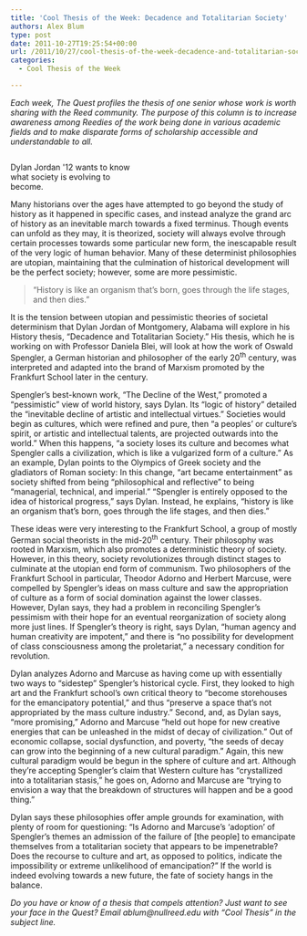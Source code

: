 ```yaml
---
title: 'Cool Thesis of the Week: Decadence and Totalitarian Society'
authors: Alex Blum
type: post
date: 2011-10-27T19:25:54+00:00
url: /2011/10/27/cool-thesis-of-the-week-decadence-and-totalitarian-society/
categories:
  - Cool Thesis of the Week

---
```

_Each week, The Quest profiles the thesis of one senior whose work is worth sharing with the Reed community. The purpose of this column is to increase awareness among Reedies of the work being done in various academic fields and to make disparate forms of scholarship accessible and understandable to all._

<div id="attachment_1369" style="width: 233px" class="wp-caption alignright">
  <a href="http://www.reedquest.org/2011/10/cool-thesis-of-the-week-decadence-and-totalitarian-society/dylan/" rel="attachment wp-att-1369"><img class="size-medium wp-image-1369" title="Dylan" src="https://i2.wp.com/www.reedquest.org/wp-content/uploads/2012/02/dylan-223x300.png?resize=223%2C300" alt="" data-recalc-dims="1" /></a>
  
  <p class="wp-caption-text">
    Dylan Jordan '12 wants to know what society is evolving to become.
  </p>
</div>

Many historians over the ages have attempted to go beyond the study of history as it happened in specific cases, and instead analyze the grand arc of history as an inevitable march towards a fixed terminus. Though events can unfold as they may, it is theorized, society will always evolve through certain processes towards some particular new form, the inescapable result of the very logic of human behavior. Many of these determinist philosophies are utopian, maintaining that the culmination of historical development will be the perfect society; however, some are more pessimistic.

> “History is like an organism that&#8217;s born, goes through the life stages, and then dies.”

It is the tension between utopian and pessimistic theories of societal determinism that Dylan Jordan of Montgomery, Alabama will explore in his History thesis, “Decadence and Totalitarian Society.” His thesis, which he is working on with Professor Daniela Blei, will look at how the work of Oswald Spengler, a German historian and philosopher of the early 20<sup>th</sup> century, was interpreted and adapted into the brand of Marxism promoted by the Frankfurt School later in the century.

Spengler&#8217;s best-known work, “The Decline of the West,” promoted a “pessimistic” view of world history, says Dylan. Its “logic of history” detailed the “inevitable decline of artistic and intellectual virtues.” Societies would begin as cultures, which were refined and pure, then “a peoples&#8217; or culture&#8217;s spirit, or artistic and intellectual talents, are projected outwards into the world.” When this happens, “a society loses its culture and becomes what Spengler calls a civilization, which is like a vulgarized form of a culture.” As an example, Dylan points to the Olympics of Greek society and the gladiators of Roman society: In this change, “art became entertainment” as society shifted from being “philosophical and reflective” to being “managerial, technical, and imperial.” “Spengler is entirely opposed to the idea of historical progress,” says Dylan. Instead, he explains, “history is like an organism that&#8217;s born, goes through the life stages, and then dies.”

These ideas were very interesting to the Frankfurt School, a group of mostly German social theorists in the mid-20<sup>th</sup> century. Their philosophy was rooted in Marxism, which also promotes a deterministic theory of society. However, in this theory, society revolutionizes through distinct stages to culminate at the utopian end form of communism. Two philosophers of the Frankfurt School in particular, Theodor Adorno and Herbert Marcuse, were compelled by Spengler&#8217;s ideas on mass culture and saw the appropriation of culture as a form of social domination against the lower classes. However, Dylan says, they had a problem in reconciling Spengler&#8217;s pessimism with their hope for an eventual reorganization of society along more just lines. If Spengler&#8217;s theory is right, says Dylan, “human agency and human creativity are impotent,” and there is “no possibility for development of class consciousness among the proletariat,” a necessary condition for revolution.

Dylan analyzes Adorno and Marcuse as having come up with essentially two ways to “sidestep” Spengler&#8217;s historical cycle. First, they looked to high art and the Frankfurt school&#8217;s own critical theory to “become storehouses for the emancipatory potential,” and thus “preserve a space that&#8217;s not appropriated by the mass culture industry.” Second, and, as Dylan says, “more promising,” Adorno and Marcuse “held out hope for new creative energies that can be unleashed in the midst of decay of civilization.” Out of economic collapse, social dysfunction, and poverty, “the seeds of decay can grow into the beginning of a new cultural paradigm.” Again, this new cultural paradigm would be begun in the sphere of culture and art. Although they&#8217;re accepting Spengler&#8217;s claim that Western culture has “crystallized into a totalitarian stasis,” he goes on, Adorno and Marcuse are “trying to envision a way that the breakdown of structures will happen and be a good thing.”

Dylan says these philosophies offer ample grounds for examination, with plenty of room for questioning: “Is Adorno and Marcuse&#8217;s &#8216;adoption&#8217; of Spengler&#8217;s themes an admission of the failure of [the people] to emancipate themselves from a totalitarian society that appears to be impenetrable? Does the recourse to culture and art, as opposed to politics, indicate the impossibility or extreme unlikelihood of emancipation?” If the world is indeed evolving towards a new future, the fate of society hangs in the balance.

_Do you have or know of a thesis that compels attention? Just want to see your face in the Quest? Email_ _&#x61;&#x62;&#x6c;&#x75;&#x6d;&#x40;<span class="oe_displaynone">null</span>&#x72;&#x65;&#x65;&#x64;&#x2e;&#x65;&#x64;&#x75;_ _with “Cool Thesis” in the subject line._